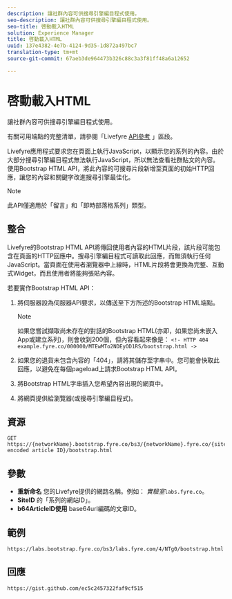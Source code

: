 ```yaml
---
description: 讓社群內容可供搜尋引擎編目程式使用。
seo-description: 讓社群內容可供搜尋引擎編目程式使用。
seo-title: 啓動載入HTML
solution: Experience Manager
title: 啓動載入HTML
uuid: 137e4382-4e7b-4124-9d35-1d872a497bc7
translation-type: tm+mt
source-git-commit: 67aeb3de964473b326c88c3a3f81ff48a6a12652

---
```



# 啓動載入HTML

讓社群內容可供搜尋引擎編目程式使用。

有關可用端點的完整清單，請參閱「Livefyre [API參考](https://api.livefyre.com/docs) 」區段。

Livefyre應用程式要求您在頁面上執行JavaScript，以顯示您的系列的內容。由於大部分搜尋引擎編目程式無法執行JavaScript，所以無法查看社群貼文的內容。使用Bootstrap HTML API，將此內容的可搜尋片段新增至頁面的初始HTTP回應，讓您的內容和關鍵字改進搜尋引擎最佳化。

>[!NOTE]
>
>此API僅適用於「留言」和「即時部落格系列」類型。

## 整合

Livefyre的Bootstrap HTML API將傳回使用者內容的HTML片段，該片段可能包含在頁面的HTTP回應中。搜尋引擎編目程式可讀取此回應，而無須執行任何JavaScript。當頁面在使用者瀏覽器中上線時，HTML片段將會更換為完整、互動式Widget，而且使用者將能夠張貼內容。

若要實作Bootstrap HTML API：

1. 將伺服器設為伺服器API要求，以傳送至下方所述的Bootstrap HTML端點。

   >[!NOTE]
   >
   >如果您嘗試擷取尚未存在的對話的Bootstrap HTML(亦即，如果您尚未嵌入App或建立系列)，則會收到200個，但內容看起來像是： `<!- HTTP 404 example.fyre.co/000000/MTEwMTo2NDEyOD1RS/bootstrap.html ->`

1. 如果您的退貨未包含內容的「404」，請將其儲存至字串中。您可能會快取此回應，以避免在每個pageload上請求Bootstrap HTML API。
1. 將Bootstrap HTML字串插入您希望內容出現的網頁中。
1. 將網頁提供給瀏覽器(或搜尋引擎編目程式)。

## 資源

```
GET https://{networkName}.bootstrap.fyre.co/bs3/{networkName}.fyre.co/{siteId}/{base64 encoded article ID}/bootstrap.html 
```

## 參數

* **重新命名** 您的Livefyre提供的網路名稱。例如： *實驗室*`labs.fyre.co`。
* **SiteID** 的「系列的網站ID」。
* **b64ArticleID使用** base64url編碼的文章ID。

## 範例

```
https://labs.bootstrap.fyre.co/bs3/labs.fyre.com/4/NTg0/bootstrap.html 
```

## 回應

```
https://gist.github.com/ec5c2457322faf9cf515 
```

